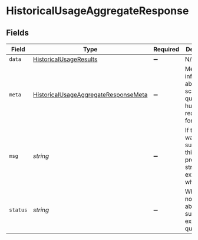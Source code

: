 # HistoricalUsageAggregateResponse


## Fields

| Field                                                                                               | Type                                                                                                | Required                                                                                            | Description                                                                                         |
| --------------------------------------------------------------------------------------------------- | --------------------------------------------------------------------------------------------------- | --------------------------------------------------------------------------------------------------- | --------------------------------------------------------------------------------------------------- |
| `data`                                                                                              | [HistoricalUsageResults](../../models/shared/historicalusageresults.md)                             | :heavy_minus_sign:                                                                                  | N/A                                                                                                 |
| `meta`                                                                                              | [HistoricalUsageAggregateResponseMeta](../../models/shared/historicalusageaggregateresponsemeta.md) | :heavy_minus_sign:                                                                                  | Meta information about the scope of the query in a human readable format.                           |
| `msg`                                                                                               | *string*                                                                                            | :heavy_minus_sign:                                                                                  | If the query was not successful, this will provide a string that explains why.                      |
| `status`                                                                                            | *string*                                                                                            | :heavy_minus_sign:                                                                                  | Whether or not we were able to successfully execute the query.                                      |